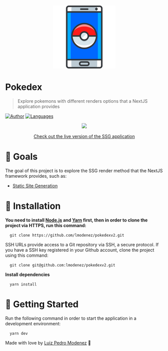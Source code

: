 <p align="center">
   <img src=".github/logo.png" width="200"/>
</p>

# Pokedex

> Explore pokemons with different renders options that a NextJS application provides

[![Author](https://img.shields.io/badge/author-LuizPedro-F65555?style=flat-square)](https://github.com/lmodenez)
[![Languages](https://img.shields.io/github/languages/count/lmodenez/pokedexv2?color=%23F65555&style=flat-square)](#)

<p align="center">
   <img src=".github/previews/pokedex.gif" width="500"/>
</p>

<p align="center">
   <a href="https://pokedex-next-jlb02shz8-lmodenez.vercel.app/">Check out the live version of the SSG application</a>
</p>

# :dart: Goals

The goal of this project is to explore the SSG render method that the NextJS framework provides, such as:

- [Static Site Generation](https://github.com/lmodenez/pokedexv2)

# :construction_worker: Installation

**You need to install [Node.js](https://pt-br.reactjs.org/) and [Yarn](https://yarnpkg.com/) first, then in order to clone the project via HTTPS, run this command:**

```
  git clone https://github.com/lmodenez/pokedexv2.git
```

SSH URLs provide access to a Git repository via SSH, a secure protocol. If you have a SSH key registered in your Github account, clone the project using this command:

```
  git clone git@github.com:lmodenez/pokedexv2.git
```

**Install dependencies**

```
  yarn install
```

# :runner: Getting Started

Run the following command in order to start the application in a development environment:

```
  yarn dev
```

Made with love by [Luiz Pedro Modenez](https://github.com/lmodenez) 🚀

